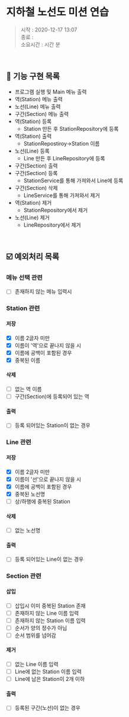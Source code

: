 # 지하철 노선도 미션 연습
> 시작 : 2020-12-17 13:07  
> 종료 :   
> 소요시간 : 시간 분

<br>

## 🎯 기능 구현 목록
- 프로그램 실행 및 Main 메뉴 출력
- 역(Station) 메뉴 출력
- 노선(Line) 메뉴 출력
- 구간(Section) 메뉴 출력
- 역(Station) 등록
    - Station 만든 후 StationRepository에 등록
- 역(Station) 출력
    - StationRepostiroy->Station 이름
- 노선(Line) 등록
    - Line 만든 후 LineRepository에 등록
- 구간(Section) 출력
- 구간(Section) 등록
    - StationService를 통해 가져와서 Line에 등록
- 구간(Section) 삭제
    - LineService를 통해 가져와서 제거
- 역(Station) 제거
    - StationRepository에서 제거
- 노선(Line) 제거
    - LineRepository에서 제거

<br>

## ☑️ 예외처리 목록
### 메뉴 선택 관련
- [ ] 존재하지 않는 메뉴 입력시

### Station 관련
#### 저장
- [x] 이름 2글자 미만
- [x] 이름이 '역'으로 끝나지 않을 시
- [x] 이름에 공백이 포함된 경우
- [x] 중복된 이름

#### 삭제
- [ ] 없는 역 이름
- [ ] 구간(Section)에 등록되어 있는 역

#### 출력
- [ ] 등록 되어있는 Station이 없는 경우

### Line 관련
#### 저장
- [x] 이름 2글자 미만
- [x] 이름이 '선'으로 끝나지 않을 시
- [x] 이름에 공백이 포함된 경우
- [x] 중복된 노선명
- [ ] 상/하행에 중복된 Station

#### 삭제
- [ ] 없는 노선명

#### 출력
- [ ] 등록 되어있는 Line이 없는 경우

### Section 관련
#### 삽입
- [ ] 삽입시 이미 중복된 Station 존재
- [ ] 존재하지 않는 Line 이름 입력
- [ ] 존재하지 않는 Station 이름 입력
- [ ] 순서가 양의 정수가 아님
- [ ] 순서 범위를 넘어감

#### 제거
- [ ] 없는 Line 이름 입력
- [ ] Line에 없는 Station 이름 입력
- [ ] Line에 남은 Station이 2개 이하

#### 출력
- [ ] 등록된 구간(노선)이 없는 경우